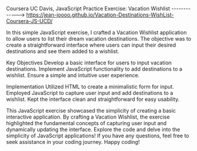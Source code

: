 Coursera UC Davis, JavaScript Practice Exercise: Vacation Wishlist -------------> https://jean-joooo.github.io/Vacation-Destinations-WishList-Coursera-JS-UCD/ 

In this simple JavaScript exercise, I crafted a Vacation Wishlist application to allow users to list their dream vacation destinations. The objective was to create a straightforward interface where users can input their desired destinations and see them added to a wishlist.

Key Objectives
Develop a basic interface for users to input vacation destinations.
Implement JavaScript functionality to add destinations to a wishlist.
Ensure a simple and intuitive user experience.

Implementation
Utilized HTML to create a minimalistic form for input.
Employed JavaScript to capture user input and add destinations to a wishlist.
Kept the interface clean and straightforward for easy usability.

This JavaScript exercise showcased the simplicity of creating a basic interactive application. By crafting a Vacation Wishlist, the exercise highlighted the fundamental concepts of capturing user input and dynamically updating the interface. Explore the code and delve into the simplicity of JavaScript applications! If you have any questions, feel free to seek assistance in your coding journey. Happy coding! 
